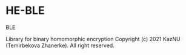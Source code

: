 # HE-BLE
BLE

  Library for binary homomorphic encryption
  Copyright (c) 2021 KazNU (Temirbekova Zhanerke).  All right reserved.

